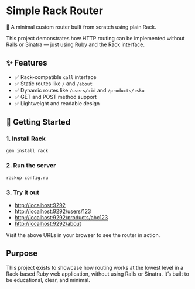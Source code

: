 # Simple Rack Router

🚀 A minimal custom router built from scratch using plain Rack.

This project demonstrates how HTTP routing can be implemented without Rails or Sinatra — just using Ruby and the Rack interface.


## ✨ Features

- ✅ Rack-compatible `call` interface
- ✅ Static routes like `/` and `/about`
- ✅ Dynamic routes like `/users/:id` and `/products/:sku`
- ✅ GET and POST method support
- ✅ Lightweight and readable design


## 🔧 Getting Started

### 1. Install Rack

`gem install rack`

### 2. Run the server

`rackup config.ru`

### 3. Try it out

- [http://localhost:9292](http://localhost:9292)
- [http://localhost:9292/users/123](http://localhost:9292/users/123)
- [http://localhost:9292/products/abc123](http://localhost:9292/products/abc123)
- [http://localhost:9292/about](http://localhost:9292/about)

Visit the above URLs in your browser to see the router in action.


## Purpose

This project exists to showcase how routing works at the lowest level in a Rack-based Ruby web application, without using Rails or Sinatra. It’s built to be educational, clear, and minimal.
